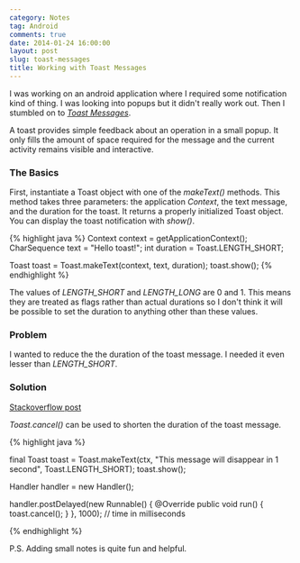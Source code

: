 ```yaml
---
category: Notes
tag: Android
comments: true
date: 2014-01-24 16:00:00
layout: post
slug: toast-messages
title: Working with Toast Messages
---
```


I was working on an android application where I required some notification kind of thing. I was looking into popups but it didn't really work out. Then I stumbled on to [_Toast Messages_](http://developer.android.com/guide/topics/ui/notifiers/toasts.html).

A toast provides simple feedback about an operation in a small popup. It only fills the amount of space required for the message and the current activity remains visible and interactive.

### The Basics

First, instantiate a Toast object with one of the _makeText()_ methods. This method takes three parameters: the application _Context_, the text message, and the duration for the toast. It returns a properly initialized Toast object. You can display the toast notification with _show()_.

{% highlight java %}
Context context = getApplicationContext();
CharSequence text = "Hello toast!";
int duration = Toast.LENGTH_SHORT;

Toast toast = Toast.makeText(context, text, duration);
toast.show();
{% endhighlight %}

The values of _LENGTH_SHORT_ and _LENGTH_LONG_ are 0 and 1. This means they are treated as flags rather than actual durations so I don't think it will be possible to set the duration to anything other than these values.

### Problem

I wanted to reduce the the duration of the toast message. I needed it even lesser than _LENGTH_SHORT_.

### Solution

[Stackoverflow post](http://stackoverflow.com/a/9715422/891373)

_Toast.cancel()_ can be used to shorten the duration of the toast message.

{% highlight java %}

final Toast toast = Toast.makeText(ctx,
                        "This message will disappear in 1 second",
                        Toast.LENGTH_SHORT);
toast.show();

Handler handler = new Handler();

handler.postDelayed(new Runnable() {
    @Override
    public void run() {
        toast.cancel(); 
        }
    }, 1000); // time in milliseconds

{% endhighlight %}

P.S. Adding small notes is quite fun and helpful.